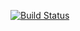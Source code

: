 [![Build Status](https://travis-ci.org/ayolicias/bootcamp-terminal-tests.svg?branch=master)](https://travis-ci.org/ayolicias/bootcamp-terminal-tests)
